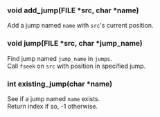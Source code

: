 ### void add\_jump(FILE \*src, char \*name)

  Add a jump named `name` with `src`'s current position.

### void jump(FILE \*src, char \*jump\_name)

  Find jump named `jump_name` in `jumps`.<br/>
  Call `fseek` on `src` with position in specified jump.

### int existing\_jump(char \*name)

  See if a jump named `name` exists.<br/>
  Return index if so, -1 otherwise.
